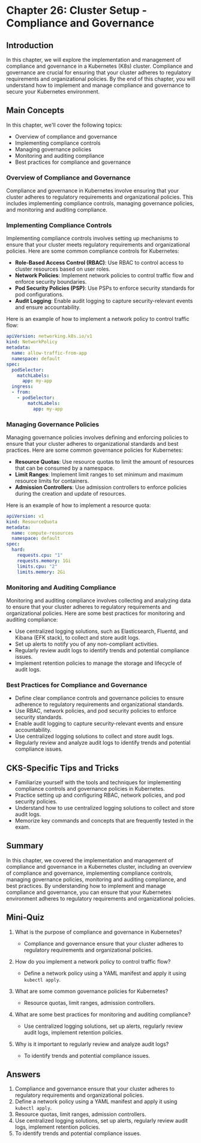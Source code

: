 # Chapter 26: Cluster Setup - Compliance and Governance

## Introduction

In this chapter, we will explore the implementation and management of compliance and governance in a Kubernetes (K8s) cluster. Compliance and governance are crucial for ensuring that your cluster adheres to regulatory requirements and organizational policies. By the end of this chapter, you will understand how to implement and manage compliance and governance to secure your Kubernetes environment.

## Main Concepts

In this chapter, we'll cover the following topics:
- Overview of compliance and governance
- Implementing compliance controls
- Managing governance policies
- Monitoring and auditing compliance
- Best practices for compliance and governance

### Overview of Compliance and Governance

Compliance and governance in Kubernetes involve ensuring that your cluster adheres to regulatory requirements and organizational policies. This includes implementing compliance controls, managing governance policies, and monitoring and auditing compliance.

### Implementing Compliance Controls

Implementing compliance controls involves setting up mechanisms to ensure that your cluster meets regulatory requirements and organizational policies. Here are some common compliance controls for Kubernetes:

- **Role-Based Access Control (RBAC)**: Use RBAC to control access to cluster resources based on user roles.
- **Network Policies**: Implement network policies to control traffic flow and enforce security boundaries.
- **Pod Security Policies (PSP)**: Use PSPs to enforce security standards for pod configurations.
- **Audit Logging**: Enable audit logging to capture security-relevant events and ensure accountability.

Here is an example of how to implement a network policy to control traffic flow:

```yaml
apiVersion: networking.k8s.io/v1
kind: NetworkPolicy
metadata:
  name: allow-traffic-from-app
  namespace: default
spec:
  podSelector:
    matchLabels:
      app: my-app
  ingress:
  - from:
    - podSelector:
        matchLabels:
          app: my-app
```

### Managing Governance Policies

Managing governance policies involves defining and enforcing policies to ensure that your cluster adheres to organizational standards and best practices. Here are some common governance policies for Kubernetes:

- **Resource Quotas**: Use resource quotas to limit the amount of resources that can be consumed by a namespace.
- **Limit Ranges**: Implement limit ranges to set minimum and maximum resource limits for containers.
- **Admission Controllers**: Use admission controllers to enforce policies during the creation and update of resources.

Here is an example of how to implement a resource quota:

```yaml
apiVersion: v1
kind: ResourceQuota
metadata:
  name: compute-resources
  namespace: default
spec:
  hard:
    requests.cpu: "1"
    requests.memory: 1Gi
    limits.cpu: "2"
    limits.memory: 2Gi
```

### Monitoring and Auditing Compliance

Monitoring and auditing compliance involves collecting and analyzing data to ensure that your cluster adheres to regulatory requirements and organizational policies. Here are some best practices for monitoring and auditing compliance:

- Use centralized logging solutions, such as Elasticsearch, Fluentd, and Kibana (EFK stack), to collect and store audit logs.
- Set up alerts to notify you of any non-compliant activities.
- Regularly review audit logs to identify trends and potential compliance issues.
- Implement retention policies to manage the storage and lifecycle of audit logs.

### Best Practices for Compliance and Governance

- Define clear compliance controls and governance policies to ensure adherence to regulatory requirements and organizational standards.
- Use RBAC, network policies, and pod security policies to enforce security standards.
- Enable audit logging to capture security-relevant events and ensure accountability.
- Use centralized logging solutions to collect and store audit logs.
- Regularly review and analyze audit logs to identify trends and potential compliance issues.

## CKS-Specific Tips and Tricks

- Familiarize yourself with the tools and techniques for implementing compliance controls and governance policies in Kubernetes.
- Practice setting up and configuring RBAC, network policies, and pod security policies.
- Understand how to use centralized logging solutions to collect and store audit logs.
- Memorize key commands and concepts that are frequently tested in the exam.

## Summary

In this chapter, we covered the implementation and management of compliance and governance in a Kubernetes cluster, including an overview of compliance and governance, implementing compliance controls, managing governance policies, monitoring and auditing compliance, and best practices. By understanding how to implement and manage compliance and governance, you can ensure that your Kubernetes environment adheres to regulatory requirements and organizational policies.

## Mini-Quiz

1. What is the purpose of compliance and governance in Kubernetes?
   - Compliance and governance ensure that your cluster adheres to regulatory requirements and organizational policies.

2. How do you implement a network policy to control traffic flow?
   - Define a network policy using a YAML manifest and apply it using `kubectl apply`.

3. What are some common governance policies for Kubernetes?
   - Resource quotas, limit ranges, admission controllers.

4. What are some best practices for monitoring and auditing compliance?
   - Use centralized logging solutions, set up alerts, regularly review audit logs, implement retention policies.

5. Why is it important to regularly review and analyze audit logs?
   - To identify trends and potential compliance issues.

## Answers

1. Compliance and governance ensure that your cluster adheres to regulatory requirements and organizational policies.
2. Define a network policy using a YAML manifest and apply it using `kubectl apply`.
3. Resource quotas, limit ranges, admission controllers.
4. Use centralized logging solutions, set up alerts, regularly review audit logs, implement retention policies.
5. To identify trends and potential compliance issues.
